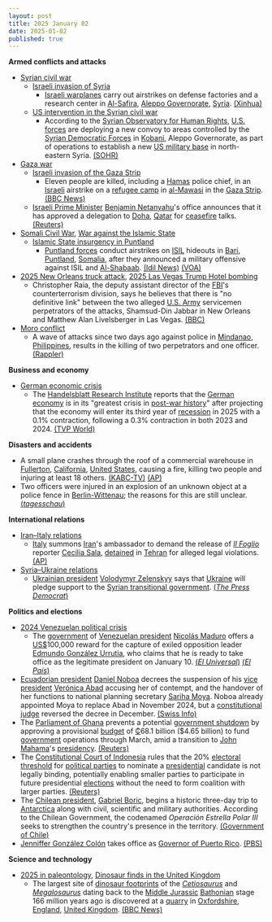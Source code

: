 ```yaml
---
layout: post
title: 2025 January 02
date: 2025-01-02
published: true
---
```



**Armed conflicts and attacks**

* [Syrian civil war](https://en.wikipedia.org/wiki/Syrian_civil_war "Syrian civil war")
  + [Israeli invasion of Syria](https://en.wikipedia.org/wiki/Israeli_invasion_of_Syria_%282024%E2%80%93present%29 "Israeli invasion of Syria (2024–present)")
    - [Israeli warplanes](https://en.wikipedia.org/wiki/Israeli_Air_Force "Israeli Air Force") carry out airstrikes on defense factories and a research center in [Al-Safira](https://en.wikipedia.org/wiki/Al-Safira "Al-Safira"), [Aleppo Governorate](https://en.wikipedia.org/wiki/Aleppo_Governorate "Aleppo Governorate"), [Syria](https://en.wikipedia.org/wiki/Syria "Syria"). [(Xinhua)](https://english.news.cn/20250103/755c955446c44a73a4034e7ca9c6efde/c.html)
  + [US intervention in the Syrian civil war](https://en.wikipedia.org/wiki/US_intervention_in_the_Syrian_civil_war "US intervention in the Syrian civil war")
    - According to the [Syrian Observatory for Human Rights](https://en.wikipedia.org/wiki/Syrian_Observatory_for_Human_Rights "Syrian Observatory for Human Rights"), [U.S. forces](https://en.wikipedia.org/wiki/United_States_Armed_Forces "United States Armed Forces") are deploying a new convoy to areas controlled by the [Syrian Democratic Forces](https://en.wikipedia.org/wiki/Syrian_Democratic_Forces "Syrian Democratic Forces") in [Kobani](https://en.wikipedia.org/wiki/Kobani "Kobani"), Aleppo Governorate, as part of operations to establish a new [US military base](https://en.wikipedia.org/wiki/List_of_American_military_installations "List of American military installations") in north-eastern Syria. [(SOHR)](https://www.syriahr.com/en/352729/)
* [Gaza war](https://en.wikipedia.org/wiki/Gaza_war "Gaza war")
  + [Israeli invasion of the Gaza Strip](https://en.wikipedia.org/wiki/Israeli_invasion_of_the_Gaza_Strip "Israeli invasion of the Gaza Strip")
    - Eleven people are killed, including a [Hamas](https://en.wikipedia.org/wiki/Hamas "Hamas") police chief, in an [Israeli](https://en.wikipedia.org/wiki/Israel "Israel") airstrike on a [refugee camp](https://en.wikipedia.org/wiki/Palestinian_refugee_camp "Palestinian refugee camp") in [al-Mawasi](https://en.wikipedia.org/wiki/Al-Mawasi%2C_Rafah "Al-Mawasi, Rafah") in the [Gaza Strip](https://en.wikipedia.org/wiki/Gaza_Strip "Gaza Strip"). [(BBC News)](https://www.bbc.com/news/articles/cq62dver40yo)
  + [Israeli Prime Minister](https://en.wikipedia.org/wiki/Prime_Minister_of_Israel "Prime Minister of Israel") [Benjamin Netanyahu](https://en.wikipedia.org/wiki/Benjamin_Netanyahu "Benjamin Netanyahu")'s office announces that it has approved a delegation to [Doha](https://en.wikipedia.org/wiki/Doha "Doha"), [Qatar](https://en.wikipedia.org/wiki/Qatar "Qatar") for [ceasefire](https://en.wikipedia.org/wiki/Ceasefire "Ceasefire") talks. [(Reuters)](https://www.reuters.com/world/middle-east/israeli-delegation-resume-ceasefire-talks-doha-pms-office-says-2025-01-02/)
* [Somali Civil War](https://en.wikipedia.org/wiki/Somali_Civil_War_%282009%E2%80%93present%29 "Somali Civil War (2009–present)"), [War against the Islamic State](https://en.wikipedia.org/wiki/War_against_the_Islamic_State "War against the Islamic State")
  + [Islamic State insurgency in Puntland](https://en.wikipedia.org/wiki/Islamic_State_insurgency_in_Puntland "Islamic State insurgency in Puntland")
    - [Puntland forces](https://en.wikipedia.org/wiki/Puntland_Security_Force "Puntland Security Force") conduct airstrikes on [ISIL](https://en.wikipedia.org/wiki/Islamic_State_%E2%80%93_Somalia_Province "Islamic State – Somalia Province") hideouts in [Bari](https://en.wikipedia.org/wiki/Bari%2C_Somalia "Bari, Somalia"), [Puntland](https://en.wikipedia.org/wiki/Puntland "Puntland"), [Somalia](https://en.wikipedia.org/wiki/Somalia "Somalia"), after they announced a military offensive against ISIL and [Al-Shabaab](https://en.wikipedia.org/wiki/Al-Shabaab_%28militant_group%29 "Al-Shabaab (militant group)"). [(Idil News)](https://www.idilnews.com/puntland-forces-conduct-airstrikes-on-isis-positions-in-bari-region/) [(VOA)](https://www.voasomali.com/a/puntland-oo-sheegatay-duqeyn-ka-dhan-ah-daacish/7922007.html)
* [2025 New Orleans truck attack](https://en.wikipedia.org/wiki/2025_New_Orleans_truck_attack "2025 New Orleans truck attack"), [2025 Las Vegas Trump Hotel bombing](https://en.wikipedia.org/wiki/Trump_International_Hotel_Las_Vegas_Tesla_Cybertruck_explosion "Trump International Hotel Las Vegas Tesla Cybertruck explosion")
  + Christopher Raia, the deputy assistant director of the [FBI](https://en.wikipedia.org/wiki/FBI "FBI")'s counterterrorism division, says he believes that there is "no definitive link" between the two alleged [U.S. Army](https://en.wikipedia.org/wiki/United_States_Armed_Forces "United States Armed Forces") servicemen perpetrators of the attacks, Shamsud-Din Jabbar in New Orleans and Matthew Alan Livelsberger in Las Vegas. [(BBC)](https://www.bbc.com/news/articles/crl378x8nnjo)
* [Moro conflict](https://en.wikipedia.org/wiki/Moro_conflict "Moro conflict")
  + A wave of attacks since two days ago against police in [Mindanao](https://en.wikipedia.org/wiki/Mindanao "Mindanao"), [Philippines](https://en.wikipedia.org/wiki/Philippines "Philippines"), results in the killing of two perpetrators and one officer. [(Rappler)](https://www.rappler.com/philippines/mindanao/attacks-cops-new-year-eve-december-31-2024/)

**Business and economy**

* [German economic crisis](https://en.wikipedia.org/wiki/German_economic_crisis_%282022%E2%80%93present%29 "German economic crisis (2022–present)")
  + The [Handelsblatt Research Institute](https://en.wikipedia.org/wiki/Handelsblatt "Handelsblatt") reports that the [German economy](https://en.wikipedia.org/wiki/Economy_of_Germany "Economy of Germany") is in its "greatest crisis in [post-war history](https://en.wikipedia.org/wiki/History_of_Germany_%281990%E2%80%93present%29 "History of Germany (1990–present)")" after projecting that the economy will enter its third year of [recession](https://en.wikipedia.org/wiki/Recession "Recession") in 2025 with a 0.1% contraction, following a 0.3% contraction in both 2023 and 2024. [(TVP World)](https://tvpworld.com/84331034/german-recession-projected-to-enter-its-third-year)

**Disasters and accidents**

* A small plane crashes through the roof of a commercial warehouse in [Fullerton](https://en.wikipedia.org/wiki/Fullerton%2C_California "Fullerton, California"), [California](https://en.wikipedia.org/wiki/California "California"), [United States](https://en.wikipedia.org/wiki/United_States "United States"), causing a fire, killing two people and injuring at least 18 others. [(KABC-TV)](https://abc7.com/post/small-plane-crashes-fullerton-resulting-4-alarm-fire-police-say/15742833/) [(AP)](https://apnews.com/article/california-plane-crash-fullerton-08ec23f1c117be7bc07fc9b8f4064f91)
* Two officers were injured in an explosion of an unknown object at a police fence in [Berlin-Wittenau](https://en.wikipedia.org/wiki/Berlin-Wittenau "Berlin-Wittenau"); the reasons for this are still unclear. [(*tagesschau*)](https://www.tagesschau.de/inland/regional/berlin/polizisten-explosion-verletzungen-berlin-100.html)

**International relations**

* [Iran–Italy relations](https://en.wikipedia.org/wiki/Iran%E2%80%93Italy_relations "Iran–Italy relations")
  + [Italy](https://en.wikipedia.org/wiki/Italy "Italy") summons [Iran](https://en.wikipedia.org/wiki/Iran "Iran")'s ambassador to demand the release of *[Il Foglio](https://en.wikipedia.org/wiki/Il_Foglio "Il Foglio")* reporter [Cecilia Sala](https://en.wikipedia.org/wiki/Cecilia_Sala "Cecilia Sala"), [detained](https://en.wikipedia.org/wiki/List_of_foreign_nationals_detained_in_Iran "List of foreign nationals detained in Iran") in [Tehran](https://en.wikipedia.org/wiki/Tehran "Tehran") for alleged legal violations. [(AP)](https://apnews.com/article/italy-iran-journalist-arrest-ambassador-6656e7f9df9db8b7216a180d69dde52c)
* [Syria–Ukraine relations](https://en.wikipedia.org/wiki/Syria%E2%80%93Ukraine_relations "Syria–Ukraine relations")
  + [Ukrainian president](https://en.wikipedia.org/wiki/President_of_Ukraine "President of Ukraine") [Volodymyr Zelenskyy](https://en.wikipedia.org/wiki/Volodymyr_Zelenskyy "Volodymyr Zelenskyy") says that [Ukraine](https://en.wikipedia.org/wiki/Ukraine "Ukraine") will pledge support to the [Syrian transitional government](https://en.wikipedia.org/wiki/First_Syrian_transitional_government "First Syrian transitional government"). [(*The Press Democrat*)](https://www.pressdemocrat.com/article/news/middle-east-latest-ukraine-pledges-support-for-a-new-syria-once-a-key-rus/)

**Politics and elections**

* [2024 Venezuelan political crisis](https://en.wikipedia.org/wiki/2024_Venezuelan_political_crisis "2024 Venezuelan political crisis")
  + The [government](https://en.wikipedia.org/wiki/Government_of_Venezuela "Government of Venezuela") of [Venezuelan president](https://en.wikipedia.org/wiki/President_of_Venezuela "President of Venezuela") [Nicolás Maduro](https://en.wikipedia.org/wiki/Nicol%C3%A1s_Maduro "Nicolás Maduro") offers a [US$](https://en.wikipedia.org/wiki/United_States_dollar "United States dollar")100,000 reward for the capture of exiled opposition leader [Edmundo González Urrutia](https://en.wikipedia.org/wiki/Edmundo_Gonz%C3%A1lez_Urrutia "Edmundo González Urrutia"), who claims that he is ready to take office as the legitimate president on January 10. [(*El Universal*)](https://www.eluniversal.com/politica/198116/gobierno-nacional-ofrece-recompensa-de-100000-por-la-captura-de-edmundo-gonzalez-urrutia) [(*El País*)](https://elpais.com/america/2024-11-25/edmundo-gonzalez-asegura-que-tomara-posesion-como-presidente-el-10-de-enero-en-caracas.html)
* [Ecuadorian president](https://en.wikipedia.org/wiki/President_of_Ecuador "President of Ecuador") [Daniel Noboa](https://en.wikipedia.org/wiki/Daniel_Noboa "Daniel Noboa") decrees the suspension of his [vice president](https://en.wikipedia.org/wiki/Vice_President_of_Ecuador "Vice President of Ecuador") [Verónica Abad](https://en.wikipedia.org/wiki/Ver%C3%B3nica_Abad "Verónica Abad") accusing her of contempt, and the handover of her functions to national planning secretary [Sariha Moya](https://en.wikipedia.org/wiki/Sariha_Moya "Sariha Moya"). Noboa already appointed Moya to replace Abad in November 2024, but a [constitutional judge](https://en.wikipedia.org/wiki/Constitutional_Court_of_Ecuador "Constitutional Court of Ecuador") reversed the decree in December. [(Swiss Info)](https://www.swissinfo.ch/spa/noboa-vuelve-a-designar-vice-interina-de-ecuador-en-medio-de-pugna-con-abad/88668546)
* The [Parliament of Ghana](https://en.wikipedia.org/wiki/Parliament_of_Ghana "Parliament of Ghana") prevents a potential [government shutdown](https://en.wikipedia.org/wiki/Government_shutdown "Government shutdown") by approving a provisional [budget](https://en.wikipedia.org/wiki/Government_budget "Government budget") of [₵](https://en.wikipedia.org/wiki/Ghanaian_cedi "Ghanaian cedi")68.1 billion ($4.65 billion) to fund [government](https://en.wikipedia.org/wiki/Government_of_Ghana "Government of Ghana") operations through March, amid a transition to [John Mahama](https://en.wikipedia.org/wiki/John_Mahama "John Mahama")'s [presidency](https://en.wikipedia.org/wiki/Presidency_of_John_Mahama "Presidency of John Mahama"). [(Reuters)](https://www.reuters.com/world/africa/ghanas-parliament-passes-provisional-budget-averts-government-shutdown-2025-01-03/)
* The [Constitutional Court of Indonesia](https://en.wikipedia.org/wiki/Constitutional_Court_of_Indonesia "Constitutional Court of Indonesia") rules that the 20% [electoral threshold](https://en.wikipedia.org/wiki/Electoral_threshold "Electoral threshold") for [political parties](https://en.wikipedia.org/wiki/List_of_political_parties_in_Indonesia "List of political parties in Indonesia") to nominate a [presidential](https://en.wikipedia.org/wiki/President_of_Indonesia "President of Indonesia") candidate is not legally binding, potentially enabling smaller parties to participate in future presidential [elections](https://en.wikipedia.org/wiki/Elections_in_Indonesia "Elections in Indonesia") without the need to form coalition with larger parties. [(Reuters)](https://www.reuters.com/world/asia-pacific/indonesia-court-says-vote-threshold-presidential-candidates-not-legally-binding-2025-01-02/)
* The [Chilean president](https://en.wikipedia.org/wiki/President_of_Chile "President of Chile"), [Gabriel Boric](https://en.wikipedia.org/wiki/Gabriel_Boric "Gabriel Boric"), begins a historic three-day trip to [Antarctica](https://en.wikipedia.org/wiki/Antarctica "Antarctica") along with civil, scientific and military authorities. According to the Chilean Government, the codenamed *Operación Estrella Polar III* seeks to strengthen the country's presence in the territory. [(Government of Chile)](https://www.gob.cl/noticias/presidente-gabriel-boric-realiza-historico-viaje-polo-sur-operacion-estrella-polar/)
* [Jenniffer González Colón](https://en.wikipedia.org/wiki/Jenniffer_Gonz%C3%A1lez_Col%C3%B3n "Jenniffer González Colón") takes office as [Governor of Puerto Rico](https://en.wikipedia.org/wiki/Governor_of_Puerto_Rico "Governor of Puerto Rico"). [(PBS)](https://www.pbs.org/newshour/nation/puerto-ricos-new-governor-takes-office-amid-anger-following-major-blackout)

**Science and technology**

* [2025 in paleontology](https://en.wikipedia.org/wiki/2025_in_paleontology "2025 in paleontology"), [Dinosaur finds in the United Kingdom](https://en.wikipedia.org/wiki/List_of_dinosaur_finds_in_the_United_Kingdom "List of dinosaur finds in the United Kingdom")
  + The largest site of [dinosaur footprints](https://en.wikipedia.org/wiki/Fossil_track "Fossil track") of the *[Cetiosaurus](https://en.wikipedia.org/wiki/Cetiosaurus "Cetiosaurus")* and *[Megalosaurus](https://en.wikipedia.org/wiki/Megalosaurus "Megalosaurus")* dating back to the [Middle Jurassic](https://en.wikipedia.org/wiki/Middle_Jurassic "Middle Jurassic") [Bathonian](https://en.wikipedia.org/wiki/Bathonian "Bathonian") stage 166 million years ago is discovered at a [quarry](https://en.wikipedia.org/wiki/Quarry "Quarry") in [Oxfordshire](https://en.wikipedia.org/wiki/Oxfordshire "Oxfordshire"), [England](https://en.wikipedia.org/wiki/England "England"), [United Kingdom](https://en.wikipedia.org/wiki/United_Kingdom "United Kingdom"). [(BBC News)](https://www.bbc.com/news/articles/c24nzeqq1l2o)
